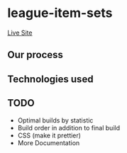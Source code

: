 # league-item-sets

[Live Site](http://kennyw728.github.io/league-item-sets/dist)

## Our process

## Technologies used

## TODO

- Optimal builds by statistic
- Build order in addition to final build
- CSS (make it prettier)
- More Documentation
